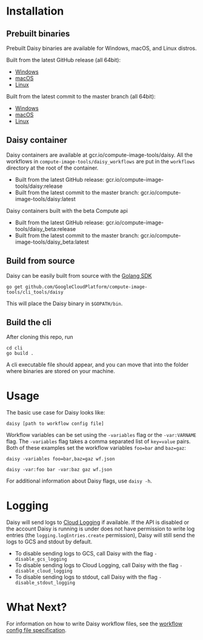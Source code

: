 # Installation
## Prebuilt binaries
Prebuilt Daisy binaries are available for Windows, macOS, and Linux distros.

Built from the latest GitHub release (all 64bit):

+ [Windows](https://storage.googleapis.com/compute-image-tools/release/windows/daisy.exe)
+ [macOS](https://storage.googleapis.com/compute-image-tools/release/darwin/daisy)
+ [Linux](https://storage.googleapis.com/compute-image-tools/release/linux/daisy)

Built from the latest commit to the master branch (all 64bit):

+ [Windows](https://storage.googleapis.com/compute-image-tools/latest/windows/daisy.exe)
+ [macOS](https://storage.googleapis.com/compute-image-tools/latest/darwin/daisy)
+ [Linux](https://storage.googleapis.com/compute-image-tools/latest/linux/daisy)

## Daisy container
Daisy containers are available at gcr.io/compute-image-tools/daisy. All the
workflows in `compute-image-tools/daisy_workflows` are put in the `workflows`
directory at the root of the container.

+ Built from the latest GitHub release: gcr.io/compute-image-tools/daisy:release
+ Built from the latest commit to the master branch: gcr.io/compute-image-tools/daisy:latest

Daisy containers built with the beta Compute api

+ Built from the latest GitHub release: gcr.io/compute-image-tools/daisy_beta:release
+ Built from the latest commit to the master branch: gcr.io/compute-image-tools/daisy_beta:latest

## Build from source
Daisy can be easily built from source with the [Golang SDK](https://golang.org)
```shell
go get github.com/GoogleCloudPlatform/compute-image-tools/cli_tools/daisy
```
This will place the Daisy binary in `$GOPATH/bin`.

## Build the cli
After cloning this repo, run
```shell
cd cli
go build .
```
A cli executable file should appear, and you can move that into the folder where binaries are stored on your machine.

# Usage
The basic use case for Daisy looks like:
```shell
daisy [path to workflow config file]
```

Workflow variables can be set using the  `-variables` flag or the
`-var:VARNAME` flag. The `-variables` flag takes a comma separated list
of `key=value` pairs. Both of these examples set the workflow variables
`foo=bar` and `baz=gaz`:
```shell
daisy -variables foo=bar,baz=gaz wf.json
```

```shell
daisy -var:foo bar -var:baz gaz wf.json
```

For additional information about Daisy flags, use `daisy -h`.

# Logging

Daisy will send logs to [Cloud Logging](https://cloud.google.com/logging/) if
available. If the API is disabled or the account Daisy is running is under does
not have permission to write log entries (the `logging.logEntries.create`
permission), Daisy will still send the logs to GCS and stdout by default.

- To disable sending logs to GCS, call Daisy with the flag `-disable_gcs_logging`
- To disable sending logs to Cloud Logging,  call Daisy with the flag `-disable_cloud_logging`
- To disable sending logs to stdout, call Daisy with the flag `-disable_stdout_logging`

# What Next?

For information on how to write Daisy workflow files, see the [workflow config
file specification](daisy-workflow-config-spec.md).
